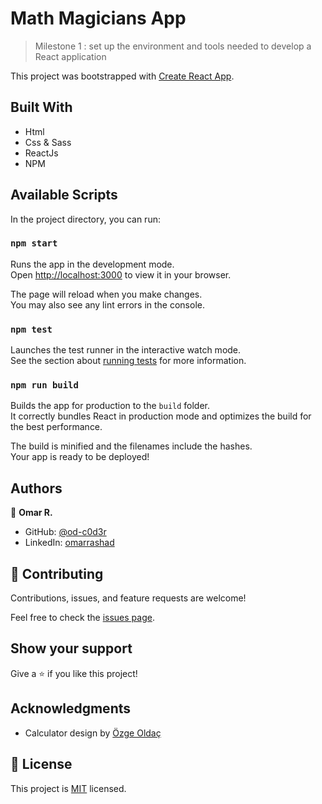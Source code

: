 # Math Magicians App

> Milestone 1 : set up the environment and tools needed to develop a React application

This project was bootstrapped with [Create React App](https://github.com/facebook/create-react-app).

## Built With

- Html
- Css & Sass
- ReactJs
- NPM

## Available Scripts

In the project directory, you can run:

### `npm start`

Runs the app in the development mode.\
Open [http://localhost:3000](http://localhost:3000) to view it in your browser.

The page will reload when you make changes.\
You may also see any lint errors in the console.

### `npm test`

Launches the test runner in the interactive watch mode.\
See the section about [running tests](https://facebook.github.io/create-react-app/docs/running-tests) for more information.

### `npm run build`

Builds the app for production to the `build` folder.\
It correctly bundles React in production mode and optimizes the build for the best performance.

The build is minified and the filenames include the hashes.\
Your app is ready to be deployed!

## Authors

👤 **Omar R.**

- GitHub: [@od-c0d3r](https://github.com/od-c0d3r)
- LinkedIn: [omarrashad](https://linkedin.com/in/omarrashad)

## 🤝 Contributing

Contributions, issues, and feature requests are welcome!

Feel free to check the [issues page](../../issues/).

## Show your support

Give a ⭐️ if you like this project!

## Acknowledgments

- Calculator design by [Özge Oldaç](https://dribbble.com/shots/6805175-Daily-UI-004-Calculator/attachments/6805175-Daily-UI-004-Calculator?mode=media)

## 📝 License

This project is [MIT](./MIT.md) licensed.
